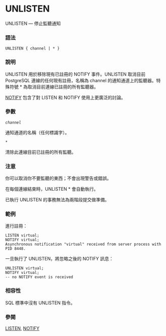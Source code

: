 # UNLISTEN

UNLISTEN — 停止監聽通知

### 語法

```text
UNLISTEN { channel | * }
```

### 說明

UNLISTEN 用於移除現有已註冊的 NOTIFY 事件。UNLISTEN 取消目前 PostgreSQL 連線的任何現有註冊，名稱為 channel 的通知通道上的監聽器。特殊符號 \* 為取消目前連線已註冊的所有監聽器。

[NOTIFY](notify.md) 包含了對 LISTEN 和 NOTIFY 使用上更廣泛的討論。

### 參數

_`channel`_

通知通道的名稱（任何標識字）。

`*`

清除此連線目前已註冊的所有監聽。

### 注意

你可以取消你不要監聽的東西；不會出現警告或錯誤。

在每個連線結束時，UNLISTEN \* 會自動執行。

已執行 UNLISTEN 的事務無法為兩階段提交做準備。

### 範例

進行註冊：

```text
LISTEN virtual;
NOTIFY virtual;
Asynchronous notification "virtual" received from server process with PID 8448.
```

一旦執行了 UNLISTEN，將忽略之後的 NOTIFY 訊息：

```text
UNLISTEN virtual;
NOTIFY virtual;
-- no NOTIFY event is received
```

### 相容性

SQL 標準中沒有 UNLISTEN 指令。

### 參閱

[LISTEN](listen.md), [NOTIFY](notify.md)

